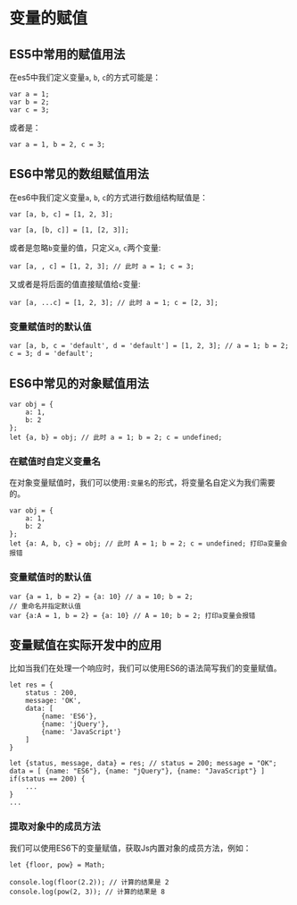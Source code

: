 # 变量的赋值

## ES5中常用的赋值用法

在es5中我们定义变量`a`, `b`, `c`的方式可能是：

```
var a = 1;
var b = 2;
var c = 3;
```

或者是：

```
var a = 1, b = 2, c = 3;
```

## ES6中常见的数组赋值用法

在es6中我们定义变量`a`, `b`, `c`的方式进行数组结构赋值是：

```
var [a, b, c] = [1, 2, 3];

var [a, [b, c]] = [1, [2, 3]];
```

或者是忽略`b`变量的值，只定义`a`, `c`两个变量:

```
var [a, , c] = [1, 2, 3]; // 此时 a = 1; c = 3;
```

又或者是将后面的值直接赋值给`c`变量:

```
var [a, ...c] = [1, 2, 3]; // 此时 a = 1; c = [2, 3];
```

### 变量赋值时的默认值

```
var [a, b, c = 'default', d = 'default'] = [1, 2, 3]; // a = 1; b = 2; c = 3; d = 'default';
```

## ES6中常见的对象赋值用法

```
var obj = {
    a: 1,
    b: 2
};
let {a, b} = obj; // 此时 a = 1; b = 2; c = undefined;
```

### 在赋值时自定义变量名

在对象变量赋值时，我们可以使用`:变量名`的形式，将变量名自定义为我们需要的。

```
var obj = {
    a: 1,
    b: 2
};
let {a: A, b, c} = obj; // 此时 A = 1; b = 2; c = undefined; 打印a变量会报错 
```

### 变量赋值时的默认值

```
var {a = 1, b = 2} = {a: 10} // a = 10; b = 2;
// 重命名并指定默认值
var {a:A = 1, b = 2} = {a: 10} // A = 10; b = 2; 打印a变量会报错
```

## 变量赋值在实际开发中的应用

比如当我们在处理一个响应时，我们可以使用ES6的语法简写我们的变量赋值。

```
let res = {
    status : 200,
    message: 'OK',
    data: [
        {name: 'ES6'},
        {name: 'jQuery'},
        {name: 'JavaScript'}
    ]
}

let {status, message, data} = res; // status = 200; message = "OK"; data = [ {name: "ES6"}, {name: "jQuery"}, {name: "JavaScript"} ]
if(status == 200) {
    ...
}
...
```

### 提取对象中的成员方法

我们可以使用ES6下的变量赋值，获取Js内置对象的成员方法，例如：

```
let {floor, pow} = Math;

console.log(floor(2.2)); // 计算的结果是 2
console.log(pow(2, 3)); // 计算的结果是 8
```
